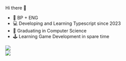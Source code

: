 Hi there 👋

<ul>
  <li> 🎴 BP + ENG </li>
  <li> 💻 Developing and Learning Typescript since 2023 </li>
  <li> 👻 Graduating in Computer Science </li>
  <li> 🕹️ Learning Game Development in spare time </li>
</ul>

<div>
  <img src="https://github-readme-stats.vercel.app/api?username=YuriLFS&show_icons=true&theme=midnight-purple&hide_rank=true" /> 
  <br />
  <img src="https://github-readme-stats.vercel.app/api/top-langs/?username=YuriLFS&theme=midnight-purple&layout=compact" />
</div>
